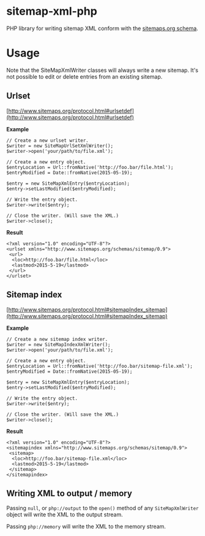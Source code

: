 # sitemap-xml-php
PHP library for writing sitemap XML conform with the [sitemaps.org schema](http://www.sitemaps.org/protocol.html).

# Usage

Note that the SiteMapXmlWriter classes will always write a new sitemap. It's not possible to edit or delete entries from an existing sitemap.

## Urlset

[http://www.sitemaps.org/protocol.html#urlsetdef](http://www.sitemaps.org/protocol.html#urlsetdef)

**Example**

	// Create a new urlset writer.
	$writer = new SiteMapUrlSetXmlWriter();
	$writer->open('your/path/to/file.xml');
	
	// Create a new entry object.
	$entryLocation = Url::fromNative('http://foo.bar/file.html');
	$entryModified = Date::fromNative(2015-05-19);
	
	$entry = new SiteMapXmlEntry($entryLocation);
	$entry->setLastModified($entryModified);
	
	// Write the entry object.
	$writer->write($entry);
	
	// Close the writer. (Will save the XML.)
	$writer->close();
	
**Result**

	<?xml version="1.0" encoding="UTF-8"?>
	<urlset xmlns="http://www.sitemaps.org/schemas/sitemap/0.9">
	 <url>
	  <loc>http://foo.bar/file.html</loc>
	  <lastmod>2015-5-19</lastmod>
	 </url>
	</urlset>
	
## Sitemap index

[http://www.sitemaps.org/protocol.html#sitemapIndex_sitemap](http://www.sitemaps.org/protocol.html#sitemapIndex_sitemap)

**Example**

	// Create a new sitemap index writer.
	$writer = new SiteMapIndexXmlWriter();
	$writer->open('your/path/to/file.xml');
	
	// Create a new entry object.
	$entryLocation = Url::fromNative('http://foo.bar/sitemap-file.xml');
	$entryModified = Date::fromNative(2015-05-19);
	
	$entry = new SiteMapXmlEntry($entryLocation);
	$entry->setLastModified($entryModified);
	
	// Write the entry object.
	$writer->write($entry);
	
	// Close the writer. (Will save the XML.)
	$writer->close();
	
**Result**

	<?xml version="1.0" encoding="UTF-8"?>
	<sitemapindex xmlns="http://www.sitemaps.org/schemas/sitemap/0.9">
	 <sitemap>
	  <loc>http://foo.bar/sitemap-file.xml</loc>
	  <lastmod>2015-5-19</lastmod>
	 </sitemap>
	</sitemapindex>
	
## Writing XML to output / memory

Passing `null`, or `php://output` to the `open()` method of any `SiteMapXmlWriter` object will write the XML to the output stream.

Passing `php://memory` will write the XML to the memory stream. 


	
	



